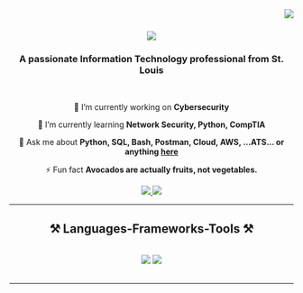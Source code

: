 <img align="right" src="https://visitor-badge.laobi.icu/badge?page_id=William.Smith" />

<h1 align="center">
    <img src="https://readme-typing-svg.herokuapp.com/?font=Righteous&size=35&center=true&vCenter=true&width=500&height=70&duration=4000&lines=Hi+Friend+👋;+I'm+William+Smith!;" />
</h1>

<h3 align="center">A passionate Information Technology professional from St. Louis</h3>

<br/>

<div align="center">
 
 🔭 I’m currently working on **Cybersecurity**
 
 🌱 I’m currently learning **Network Security, Python, CompTIA**

💬 Ask me about **Python, SQL, Bash, Postman, Cloud, AWS, ...ATS... or anything [here](https://github.com/william-smith2024/MyFirstRepo)**

⚡ Fun fact **Avocados are actually fruits, not vegetables.**

 </div>
 
<div align="center"> 
  <a href="mailto:williamdsmithjr@gmail.com">
    <img src="https://img.shields.io/badge/Gmail-333333?style=for-the-badge&logo=gmail&logoColor=red" />
  </a>
  <a href="https://linkedin.com/in/william-smith-0b99007b/" target="_blank">
    <img src="https://img.shields.io/badge/LinkedIn-0077B5?style=for-the-badge&logo=linkedin&logoColor=white" target="_blank" />
  </a>

  </a>
</div>

 <hr/>
 
<h2 align="center">⚒️ Languages-Frameworks-Tools ⚒️</h2>
<br/>
<div align="center">
    <img src="https://skillicons.dev/icons?i=vscode,github,bash,git" />
    <img src="https://skillicons.dev/icons?i=java,python,mysql,aws,azure" /><br>
</div>

<br/>
<hr/>
